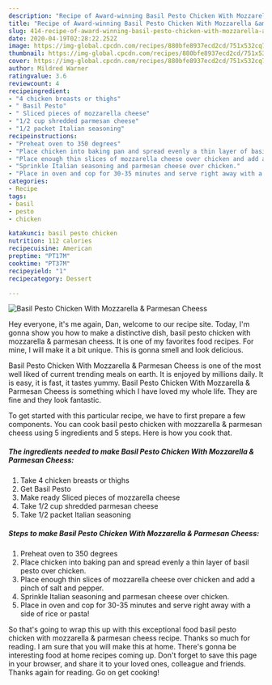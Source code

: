 ```yaml
---
description: "Recipe of Award-winning Basil Pesto Chicken With Mozzarella &amp;amp; Parmesan Cheess"
title: "Recipe of Award-winning Basil Pesto Chicken With Mozzarella &amp;amp; Parmesan Cheess"
slug: 414-recipe-of-award-winning-basil-pesto-chicken-with-mozzarella-and-amp-parmesan-cheess
date: 2020-04-19T02:28:22.252Z
image: https://img-global.cpcdn.com/recipes/880bfe8937ecd2cd/751x532cq70/basil-pesto-chicken-with-mozzarella-parmesan-cheess-recipe-main-photo.jpg
thumbnail: https://img-global.cpcdn.com/recipes/880bfe8937ecd2cd/751x532cq70/basil-pesto-chicken-with-mozzarella-parmesan-cheess-recipe-main-photo.jpg
cover: https://img-global.cpcdn.com/recipes/880bfe8937ecd2cd/751x532cq70/basil-pesto-chicken-with-mozzarella-parmesan-cheess-recipe-main-photo.jpg
author: Mildred Warner
ratingvalue: 3.6
reviewcount: 4
recipeingredient:
- "4 chicken breasts or thighs"
- " Basil Pesto"
- " Sliced pieces of mozzarella cheese"
- "1/2 cup shredded parmesan cheese"
- "1/2 packet Italian seasoning"
recipeinstructions:
- "Preheat oven to 350 degrees"
- "Place chicken into baking pan and spread evenly a thin layer of basil pesto over chicken."
- "Place enough thin slices of mozzarella cheese over chicken and add a pinch of salt and pepper."
- "Sprinkle Italian seasoning and parmesan cheese over chicken."
- "Place in oven and cop for 30-35 minutes and serve right away with a side of rice or pasta!"
categories:
- Recipe
tags:
- basil
- pesto
- chicken

katakunci: basil pesto chicken 
nutrition: 112 calories
recipecuisine: American
preptime: "PT17M"
cooktime: "PT37M"
recipeyield: "1"
recipecategory: Dessert

---
```



![Basil Pesto Chicken With Mozzarella &amp; Parmesan Cheess](https://img-global.cpcdn.com/recipes/880bfe8937ecd2cd/751x532cq70/basil-pesto-chicken-with-mozzarella-parmesan-cheess-recipe-main-photo.jpg)

Hey everyone, it's me again, Dan, welcome to our recipe site. Today, I'm gonna show you how to make a distinctive dish, basil pesto chicken with mozzarella &amp; parmesan cheess. It is one of my favorites food recipes. For mine, I will make it a bit unique. This is gonna smell and look delicious.



Basil Pesto Chicken With Mozzarella &amp; Parmesan Cheess is one of the most well liked of current trending meals on earth. It is enjoyed by millions daily. It is easy, it is fast, it tastes yummy. Basil Pesto Chicken With Mozzarella &amp; Parmesan Cheess is something which I have loved my whole life. They are fine and they look fantastic.


To get started with this particular recipe, we have to first prepare a few components. You can cook basil pesto chicken with mozzarella &amp; parmesan cheess using 5 ingredients and 5 steps. Here is how you cook that.

<!--inarticleads1-->

##### The ingredients needed to make Basil Pesto Chicken With Mozzarella &amp; Parmesan Cheess:

1. Take 4 chicken breasts or thighs
1. Get  Basil Pesto
1. Make ready  Sliced pieces of mozzarella cheese
1. Take 1/2 cup shredded parmesan cheese
1. Take 1/2 packet Italian seasoning




<!--inarticleads2-->

##### Steps to make Basil Pesto Chicken With Mozzarella &amp; Parmesan Cheess:

1. Preheat oven to 350 degrees
1. Place chicken into baking pan and spread evenly a thin layer of basil pesto over chicken.
1. Place enough thin slices of mozzarella cheese over chicken and add a pinch of salt and pepper.
1. Sprinkle Italian seasoning and parmesan cheese over chicken.
1. Place in oven and cop for 30-35 minutes and serve right away with a side of rice or pasta!




So that's going to wrap this up with this exceptional food basil pesto chicken with mozzarella &amp; parmesan cheess recipe. Thanks so much for reading. I am sure that you will make this at home. There's gonna be interesting food at home recipes coming up. Don't forget to save this page in your browser, and share it to your loved ones, colleague and friends. Thanks again for reading. Go on get cooking!

